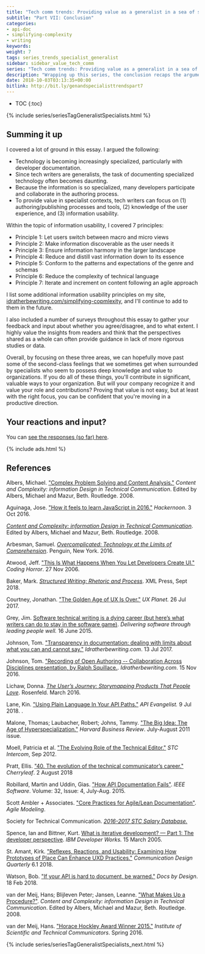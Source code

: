 ```yaml
---
title: "Tech comm trends: Providing value as a generalist in a sea of specialists (Part VII)"
subtitle: "Part VII: Conclusion"
categories:
- api-doc
- simplifying-complexity
- writing
keywords:
weight: 7
tags: series_trends_specialist_generalist
sidebar: sidebar_value_tech_comm
series: "Tech comm trends: Providing value as a generalist in a sea of specialists"
description: "Wrapping up this series, the conclusion recaps the argument highlights and information usability principles."
date: 2018-10-03T03:13:35+00:00
bitlink: http://bit.ly/genandspecialisttrendspart7
---
```


* TOC
{:toc}

{% include series/seriesTagGeneralistSpecialists.html %}

## Summing it up

I covered a lot of ground in this essay. I argued the following:

* Technology is becoming increasingly specialized, particularly with developer documentation.
* Since tech writers are generalists, the task of documenting specialized technology often becomes daunting.
* Because the information is so specialized, many developers participate and collaborate in the authoring process.
* To provide value in specialist contexts, tech writers can focus on (1) authoring/publishing processes and tools, (2) knowledge of the user experience, and (3) information usability.

Within the topic of information usability, I covered 7 principles:

* Principle 1: Let users switch between macro and micro views
* Principle 2: Make information discoverable as the user needs it
* Principle 3: Ensure information harmony in the larger landscape
* Principle 4: Reduce and distill vast information down to its essence
* Principle 5: Conform to the patterns and expectations of the genre and schemas
* Principle 6: Reduce the complexity of technical language
* Principle 7: Iterate and increment on content following an agile approach

I list some additional information usability principles on my site, [idratherbewriting.com/simplifying-copmlexity](/simplifying-copmlexity), and I'll continue to add to them in the future.



I also included a number of surveys throughout this essay to gather your feedback and input about whether you agree/disagree, and to what extent. I highly value the insights from readers and think that the perspectives shared as a whole can often provide guidance in lack of more rigorous studies or data.

Overall, by focusing on these three areas, we can hopefully move past some of the second-class feelings that we sometimes get when surrounded by specialists who seem to possess deep knowledge and value to organizations. If you do all of these things, you'll contribute in significant, valuable ways to your organization. But will your company recognize it and value your role and contributions? Proving that value is not easy, but at least with the right focus, you can be confident that you're moving in a productive direction.

## Your reactions and input?

<script>
EMBED_PARAMS = {};
EMBED_PARAMS.surveyID =6324687;
EMBED_PARAMS.domain ="//www.questionpro.com";
EMBED_PARAMS.src ="//www.questionpro.com/a/TakeSurvey?tt=iCydvueLvzk%3D";
EMBED_PARAMS.width ="100%";
EMBED_PARAMS.height = "750px";
EMBED_PARAMS.border = "hidden";
</script>
<div id="div_6324687"></div>
<script src="//www.questionpro.com/javascript/embedsurvey.js?version=1"></script>

You can <a target="\_blank" href="https://www.questionpro.com/t/PESbCZc1tY">see the responses (so far) here</a>.

{% include ads.html %}

## References

Albers, Michael. ["Complex Problem Solving and Content Analysis."](https://www.amazon.com/Content-Complexity-information-Technical-Communication/dp/0805841415) *Content and Complexity: information Design in Technical Communication*. Edited by Albers, Michael and Mazur, Beth. Routledge. 2008.

Aguinaga, Jose. ["How it feels to learn JavaScript in 2016."](https://hackernoon.com/how-it-feels-to-learn-javascript-in-2016-d3a717dd577f) *Hackernoon*. 3 Oct 2016.

[*Content and Complexity: information Design in Technical Communication*](https://www.amazon.com/Content-Complexity-information-Technical-Communication/dp/0805841415). Edited by Albers, Michael and Mazur, Beth. Routledge. 2008.

Arbesman, Samuel. [*Overcomplicated: Technology at the Limits of Comprehension*](https://www.amazon.com/Overcomplicated-Technology-at-Limits-Comprehension/dp/0143131303). Penguin, New York. 2016.

Atwood, Jeff. ["This Is What Happens When You Let Developers Create UI."](https://blog.codinghorror.com/this-is-what-happens-when-you-let-developers-create-ui/) *Coding Horror*. 27 Nov 2006.

Baker, Mark. [*Structured Writing: Rhetoric and Process*](https://www.amazon.com/Structured-Writing-Rhetoric-Mark-Baker/dp/1937434567). XML Press, Sept 2018.

Courtney, Jonathan. ["The Golden Age of UX Is Over."](https://uxplanet.org/the-golden-age-of-ux-is-over-ac318099c5b9) *UX Planet.* 26 Jul 2017.

Grey, Jim. [Software technical writing is a dying career (but here’s what writers can do to stay in the software game)](https://softwaresaltmines.com/2015/06/16/software-technical-writing-dying/). *Delivering software through leading people well.* 16 June 2015.

Johnson, Tom. ["Transparency in documentation: dealing with limits about what you can and cannot say."](/2017/07/13/transparency-in-documentation/) *Idratherbewriting.com*. 13 Jul 2017.

Johnson, Tom. ["Recording of Open Authoring -- Collaboration Across Disciplines presentation, by Ralph Squillace.](/2016/11/15/recording-of-open-authoring-collaboration-ralph-squillace/). *Idratherbewriting.com*. 15 Nov 2016.

Lichaw, Donna. [*The User’s Journey: Storymapping Products That People Love*](https://rosenfeldmedia.com/books/storymapping/). Rosenfeld. March 2016.

Lane, Kin. ["Using Plain Language In Your API Paths."](https://apievangelist.com/2018/07/09/use-plain-language-in-api-paths/) *API Evangelist.* 9 Jul 2018. .

Malone, Thomas; Laubacher, Robert; Johns, Tammy. ["The Big Idea: The Age of Hyperspecialization."](https://hbr.org/2011/07/the-big-idea-the-age-of-hyperspecialization) *Harvard Business Review*. July-August 2011 issue.

Moell, Patricia et al. ["The Evolving Role of the Technical Editor."](https://www.stc.org/intercom/2012/09/the-evolving-role-of-the-technical-editor/) *STC Intercom*, Sep 2012.

Pratt, Ellis. ["40. The evolution of the technical communicator’s career."](https://cherryleaf.podbean.com/e/the-evolution-of-technical-communication/) *Cherryleaf*. 2 August 2018

Robillard, Martin and Uddin, Gias. ["How API Documentation Fails"](https://ieeexplore.ieee.org/document/7140676/). *IEEE Software*. Volume: 32, Issue: 4, July-Aug. 2015.

Scott Ambler + Associates. ["Core Practices for Agile/Lean Documentation"](http://www.agilemodeling.com/essays/agileDocumentationBestPractices.htm). *Agile Modeling*.

Society for Technical Communication. [*2016-2017 STC Salary Database.*](https://www.stc.org/salary-database/)

Spence, Ian and Bittner, Kurt. [What is iterative development? — Part 1: The developer perspective](https://www.ibm.com/developerworks/rational/library/mar05/bittner/index.html). _IBM Developer Works._ 15 March 2005.

St. Amant, Kirk. ["Reflexes, Reactions, and Usability: Examining How Prototypes of Place Can Enhance UXD Practices."](http://www.academia.edu/36294341/Reflexes_Reactions_and_Usability_Examining_How_Prototypes_of_Place_Can_Enhance_UXD_Practices) *Communication Design Quarterly* 6.1 2018.

Watson, Bob. ["If your API is hard to document, be warned."](https://docsbydesign.com/2018/02/18/if-your-api-is-hard-to-document-be-warned/) *Docs by Design*. 18 Feb 2018.

van der Meij, Hans; Blijleven Peter; Jansen, Leanne. ["What Makes Up a Procedure?"](https://www.amazon.com/Content-Complexity-information-Technical-Communication/dp/0805841415). *Content and Complexity: information Design in Technical Communication*. Edited by Albers, Michael and Mazur, Beth. Routledge. 2008.

van der Meij, Hans. ["Horace Hockley Award Winner 2015."](https://www.scribd.com/document/302871252/Communicator-Dr-Hans-van-der-Meij) *Institute of Scientific and Technical Communicators*. Spring 2016.



{% include series/seriesTagGeneralistSpecialists_next.html %}
